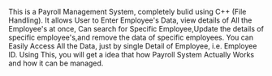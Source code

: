 This is a Payroll Management System, completely bulid using C++ (File Handling).
It allows User to Enter Employee's Data, view details of All the Employee's at once, Can search for Specific Employee,Update the details of specific employee's,and remove the data of specific employees.
You can Easily Access All the Data, just by single Detail of Employee, i.e. Employee ID.
Using This, you will get a idea that how Payroll System Actually Works and how it can be managed. 
